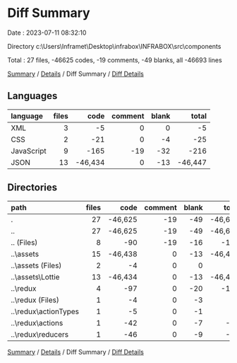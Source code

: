# Diff Summary

Date : 2023-07-11 08:32:10

Directory c:\\Users\\Inframet\\Desktop\\infrabox\\INFRABOX\\src\\components

Total : 27 files, -46625 codes, -19 comments, -49 blanks, all -46693 lines

[Summary](results.md) / [Details](details.md) / Diff Summary / [Diff Details](diff-details.md)

## Languages

| language   | files |    code | comment | blank |   total |
| :--------- | ----: | ------: | ------: | ----: | ------: |
| XML        |     3 |      -5 |       0 |     0 |      -5 |
| CSS        |     2 |     -21 |       0 |    -4 |     -25 |
| JavaScript |     9 |    -165 |     -19 |   -32 |    -216 |
| JSON       |    13 | -46,434 |       0 |   -13 | -46,447 |

## Directories

| path                   | files |    code | comment | blank |   total |
| :--------------------- | ----: | ------: | ------: | ----: | ------: |
| .                      |    27 | -46,625 |     -19 |   -49 | -46,693 |
| ..                     |    27 | -46,625 |     -19 |   -49 | -46,693 |
| .. (Files)             |     8 |     -90 |     -19 |   -16 |    -125 |
| ..\\assets             |    15 | -46,438 |       0 |   -13 | -46,451 |
| ..\\assets (Files)     |     2 |      -4 |       0 |     0 |      -4 |
| ..\\assets\\Lottie     |    13 | -46,434 |       0 |   -13 | -46,447 |
| ..\\redux              |     4 |     -97 |       0 |   -20 |    -117 |
| ..\\redux (Files)      |     1 |      -4 |       0 |    -3 |      -7 |
| ..\\redux\\actionTypes |     1 |      -5 |       0 |    -1 |      -6 |
| ..\\redux\\actions     |     1 |     -42 |       0 |    -7 |     -49 |
| ..\\redux\\reducers    |     1 |     -46 |       0 |    -9 |     -55 |

[Summary](results.md) / [Details](details.md) / Diff Summary / [Diff Details](diff-details.md)
